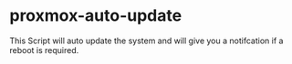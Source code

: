 # proxmox-auto-update
This Script will auto update the system and will give you a notifcation if a reboot is required.
